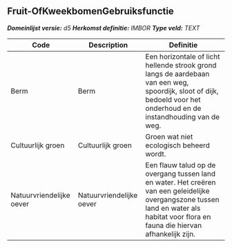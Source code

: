 ﻿## Fruit-OfKweekbomenGebruiksfunctie

*__Domeinlijst versie:__ d5*
*__Herkomst definitie:__ IMBOR*
*__Type veld:__ TEXT*

|__Code__ |__Description__ |__Definitie__	|
|	---	|	---	|   ---	| 
| Berm | Berm | Een horizontale of licht hellende strook grond langs de aardebaan van een weg, spoordijk, sloot of dijk, bedoeld voor het onderhoud en de instandhouding van de weg. |
| Cultuurlijk groen | Cultuurlijk groen | Groen wat niet ecologisch beheerd wordt. |
| Natuurvriendelijke oever | Natuurvriendelijke oever | Een flauw talud op de overgang tussen land en water. Het creëren van een geleidelijke overgangszone tussen land en water als habitat voor flora en fauna die hiervan afhankelijk zijn. |
